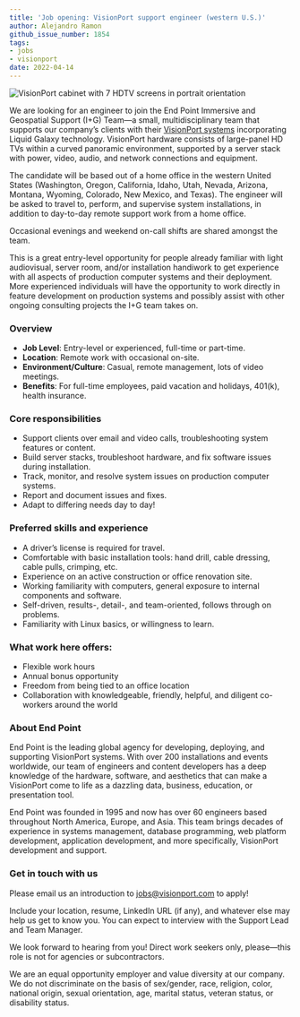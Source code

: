 ```yaml
---
title: 'Job opening: VisionPort support engineer (western U.S.)'
author: Alejandro Ramon
github_issue_number: 1854
tags:
- jobs
- visionport
date: 2022-04-14
---
```


![VisionPort cabinet with 7 HDTV screens in portrait orientation](/blog/2021/06/job-liquid-galaxy-support-engineer/lg-cabinet.jpg)

We are looking for an engineer to join the End Point Immersive and Geospatial Support (I+G) Team—​a small, multidisciplinary team that supports our company’s clients with their [VisionPort systems](https://www.visionport.com/) incorporating Liquid Galaxy technology. VisionPort hardware consists of large-panel HD TVs within a curved panoramic environment, supported by a server stack with power, video, audio, and network connections and equipment.

The candidate will be based out of a home office in the western United States (Washington, Oregon, California, Idaho, Utah, Nevada, Arizona, Montana, Wyoming, Colorado, New Mexico, and Texas). The engineer will be asked to travel to, perform, and supervise system installations, in addition to day-to-day remote support work from a home office.

Occasional evenings and weekend on-call shifts are shared amongst the team.

This is a great entry-level opportunity for people already familiar with light audiovisual, server room, and/or installation handiwork to get experience with all aspects of production computer systems and their deployment. More experienced individuals will have the opportunity to work directly in feature development on production systems and possibly assist with other ongoing consulting projects the I+G team takes on.

### Overview

- **Job Level**: Entry-level or experienced, full-time or part-time.
- **Location**: Remote work with occasional on-site.
- **Environment/​Culture**: Casual, remote management, lots of video meetings.
- **Benefits**: For full-time employees, paid vacation and holidays, 401(k), health insurance.

### Core responsibilities

- Support clients over email and video calls, troubleshooting system features or content.
- Build server stacks, troubleshoot hardware, and fix software issues during installation.
- Track, monitor, and resolve system issues on production computer systems.
- Report and document issues and fixes.
- Adapt to differing needs day to day!

### Preferred skills and experience

- A driver’s license is required for travel.
- Comfortable with basic installation tools: hand drill, cable dressing, cable pulls, crimping, etc.
- Experience on an active construction or office renovation site.
- Working familiarity with computers, general exposure to internal components and software.
- Self-driven, results-, detail-, and team-oriented, follows through on problems.
- Familiarity with Linux basics, or willingness to learn.

### What work here offers:

- Flexible work hours
- Annual bonus opportunity
- Freedom from being tied to an office location
- Collaboration with knowledgeable, friendly, helpful, and diligent co-workers around the world

### About End Point

End Point is the leading global agency for developing, deploying, and supporting VisionPort systems. With over 200 installations and events worldwide, our team of engineers and content developers has a deep knowledge of the hardware, software, and aesthetics that can make a VisionPort come to life as a dazzling data, business, education, or presentation tool.

End Point was founded in 1995 and now has over 60 engineers based throughout North America, Europe, and Asia. This team brings decades of experience in systems management, database programming, web platform development, application development, and more specifically, VisionPort development and support.

### Get in touch with us

Please email us an introduction to jobs@visionport.com to apply!

Include your location, resume, LinkedIn URL (if any), and whatever else may help us get to know you. You can expect to interview with the Support Lead and Team Manager.

We look forward to hearing from you! Direct work seekers only, please—​this role is not for agencies or subcontractors.

We are an equal opportunity employer and value diversity at our company. We do not discriminate on the basis of sex/​gender, race, religion, color, national origin, sexual orientation, age, marital status, veteran status, or disability status.

<script type="application/ld+json">
{
  "@context": "http://schema.org/",
  "@type": "JobPosting",
  "title": "VisionPort support engineer",
  "description": "<p>We are looking for an engineer to join the End Point Immersive and Geospatial Support (I+G) Team—a small, multidisciplinary team that supports our company’s clients with their VisionPort systems incorporating Liquid Galaxy technology. VisionPort hardware consists of large-panel HD TVs within a curved panoramic environment, supported by a server stack with power, video, audio, and network connections and equipment.</p><p>The candidate will be based out of a home office in the western United States (Washington, Oregon, California, Idaho, Utah, Nevada, Arizona, Montana, Wyoming, Colorado, New Mexico, and Texas). The engineer will be asked to travel to, perform, and supervise system installations, in addition to day-to-day remote support work from a home office.</p><p>Occasional evenings and weekend on-call shifts are shared amongst the team.</p><p>This is a great entry-level opportunity for people already familiar with light audiovisual, server room, and/or installation handiwork to get experience with all aspects of production computer systems and their deployment. More experienced individuals will have the opportunity to work directly in feature development on production systems and possibly assist with other ongoing consulting projects the I+G team takes on.</p><p><strong>Overview</strong></p><ul><li>Job LevelEntry-level or experienced, full-time or part-time.</li><li>LocationRemote work with occasional on-site.</li><li>Environment/Culture: Casual, remote management, lots of video meetings.</li><li>Benefits: For full-time employees, paid vacation and holidays, 401(k), health insurance.</li></ul><p><strong>Core responsibilities</strong></p><ul><li>Support clients over email and video calls, troubleshooting system features or content.</li><li>Build server stacks, troubleshoot hardware, and fix software issues during installation.</li><li>Track, monitor, and resolve system issues on production computer systems.</li><li>Report and document issues and fixes.</li><li>Adapt to differing needs day to day!</li></ul><p><strong>Preferred skills and experience</strong></p><ul><li>A driver’s license is required for travel.</li><li>Comfortable with basic installation tools: hand drill, cable dressing, cable pulls, crimping, etc.</li><li>Experience on an active construction or office renovation site.</li><li>Working familiarity with computers, general exposure to internal components and software.</li><li>Self-driven, results-, detail-, and team-oriented, follows through on problems.</li><li>Familiarity with Linux basics, or willingness to learn.</li></ul><p><strong>What work here offers:</strong></p><ul><li>Flexible work hours</li><li>Annual bonus opportunity</li><li>Freedom from being tied to an office location</li><li>Collaboration with knowledgeable, friendly, helpful, and diligent co-workers around the world</li></ul><p><strong>About End Point</strong></p><p>End Point is the leading global agency for developing, deploying, and supporting VisionPort systems. With over 200 installations and events worldwide, our team of engineers and content developers has a deep knowledge of the hardware, software, and aesthetics that can make a VisionPort come to life as a dazzling data, business, education, or presentation tool.</p><p>End Point was founded in 1995 and now has over 60 engineers based throughout North America, Europe, and Asia. This team brings decades of experience in systems management, database programming, web platform development, application development, and more specifically, VisionPort development and support.</p><p><strong>Get in touch with us</strong></p>Please email us an introduction to <a href=\"jobs@visionport.com\">jobs@visionport.com</a> to apply!</p><p>Include your location, resume, LinkedIn URL (if any), and whatever else may help us get to know you. You can expect to interview with the Support Lead and Team Manager.</p><p>We look forward to hearing from you! Direct work seekers only, please—this role is not for agencies or subcontractors.</p><p>We are an equal opportunity employer and value diversity at our company. We do not discriminate on the basis of sex/gender, race, religion, color, national origin, sexual orientation, age, marital status, veteran status, or disability status.</p>",
  "identifier": {
    "@type": "PropertyValue",
    "name": "End Point Corporation",
    "value": "visionport-202204"
  },
  "datePosted": "2022-04-14",
  "validThrough": "2022-07-14",
  "employmentType": ["FULL_TIME", "PART_TIME"],
  "hiringOrganization": {
    "@type": "Organization",
    "name": "End Point Corporation",
    "sameAs": "https://www.endpointdev.com/blog/2022/04/job-visionport-support-engineer/",
    "logo": "https://www.endpointdev.com/images/favicon.ico"
  },
  "applicantLocationRequirements": [
    {
      "@type": "State",
      "name": "Washington, USA"
    },
    {
      "@type": "State",
      "name": "Oregon, USA"
    },
    {
      "@type": "State",
      "name": "California, USA"
    },
    {
      "@type": "State",
      "name": "Idaho, USA"
    },
    {
      "@type": "State",
      "name": "Utah, USA"
    },
    {
      "@type": "State",
      "name": "Nevada, USA"
    },
    {
      "@type": "State",
      "name": "Arizona, USA"
    },
    {
      "@type": "State",
      "name": "Montana, USA"
    },
    {
      "@type": "State",
      "name": "Wyoming, USA"
    },
    {
      "@type": "State",
      "name": "Colorado, USA"
    },
    {
      "@type": "State",
      "name": "New Mexico, USA"
    },
    {
      "@type": "State",
      "name": "Texas, USA"
    }
  ],
  "jobLocationType": "TELECOMMUTE"
}
</script>
